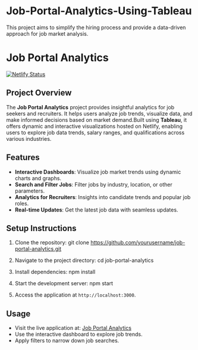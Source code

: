 # Job-Portal-Analytics-Using-Tableau
This project aims to simplify the hiring process and provide a data-driven approach for job market analysis.

# Job Portal Analytics
[![Netlify Status](https://api.netlify.com/api/v1/badges/cce94634-2385-460e-bd1e-7e38ba7fdeb6/deploy-status)](https://app.netlify.com/sites/jobportalanalytic/deploys)

## Project Overview
The **Job Portal Analytics** project provides insightful analytics for job seekers and recruiters. It helps users analyze job trends, visualize data, and make informed decisions based on market demand.Built using **Tableau**, it offers dynamic and interactive visualizations hosted on Netlify, enabling users to explore job data trends, salary ranges, and qualifications across various industries.

## Features
- **Interactive Dashboards**: Visualize job market trends using dynamic charts and graphs.
- **Search and Filter Jobs**: Filter jobs by industry, location, or other parameters.
- **Analytics for Recruiters**: Insights into candidate trends and popular job roles.
- **Real-time Updates**: Get the latest job data with seamless updates.

## Setup Instructions
1. Clone the repository:
   git clone https://github.com/yourusername/job-portal-analytics.git
  
2. Navigate to the project directory:
   cd job-portal-analytics

3. Install dependencies:
   npm install

4. Start the development server:
   npm start

5. Access the application at `http://localhost:3000`.

## Usage
- Visit the live application at: [Job Portal Analytics](https://jobportalanalytic.netlify.app)
- Use the interactive dashboard to explore job trends.
- Apply filters to narrow down job searches.
